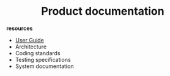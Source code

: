 <center>

<h1>Product documentation</h1>

</center>

**resources**

- [User Guide](usageguide.md) 
- Architecture
- Coding standards
- Testing specifications
- System documentation